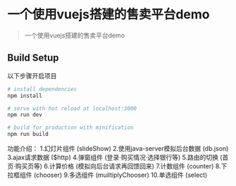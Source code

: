 # 一个使用vuejs搭建的售卖平台demo

> 一个使用vuejs搭建的售卖平台demo

## Build Setup

以下步骤开启项目
``` bash
# install dependencies
npm install

# serve with hot reload at localhost:3000
npm run dev

# build for production with minification
npm run build
```
功能介绍：
1.幻灯片组件  (slideShow)
2.使用java-server模拟后台数据  (db.json)
3.ajax请求数据 ($http)
4.弹窗组件  (登录·购买情况·选择银行等)
5.路由的切换  (首页·购买页等)
6.计算价格  (模拟向后台请求再回馈回来)
7.计数组件    (counter)
8.下拉框组件   (chooser)
9.多选组件    (muiltiplyChooser)
10.单选组件  (select)


